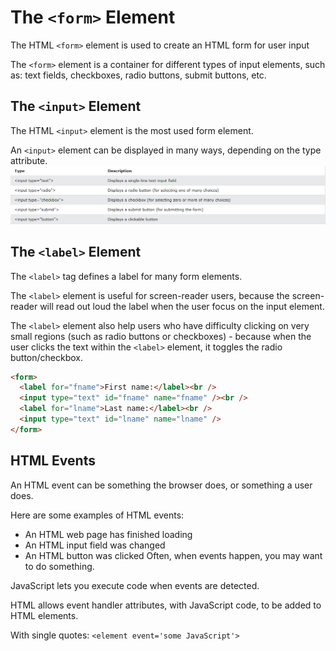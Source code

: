 # The `<form>` Element

The HTML `<form>` element is used to create an HTML form for user input

The `<form>` element is a container for different types of input elements, such as: text fields, checkboxes, radio buttons, submit buttons, etc.

## The `<input>` Element

The HTML `<input>` element is the most used form element.

An `<input>` element can be displayed in many ways, depending on the type attribute.
![input](input.png)

## The `<label>` Element

The `<label>` tag defines a label for many form elements.

The `<label>` element is useful for screen-reader users, because the screen-reader will read out loud the label when the user focus on the input element.

The `<label>` element also help users who have difficulty clicking on very small regions (such as radio buttons or checkboxes) - because when the user clicks the text within the `<label>` element, it toggles the radio button/checkbox.

```html
<form>
  <label for="fname">First name:</label><br />
  <input type="text" id="fname" name="fname" /><br />
  <label for="lname">Last name:</label><br />
  <input type="text" id="lname" name="lname" />
</form>
```

## HTML Events

An HTML event can be something the browser does, or something a user does.

Here are some examples of HTML events:

- An HTML web page has finished loading
- An HTML input field was changed
- An HTML button was clicked
  Often, when events happen, you may want to do something.

JavaScript lets you execute code when events are detected.

HTML allows event handler attributes, with JavaScript code, to be added to HTML elements.

With single quotes: `<element event='some JavaScript'>`
